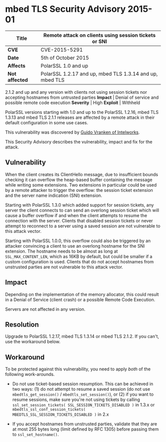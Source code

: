 # mbed TLS Security Advisory 2015-01

**Title** |  Remote attack on clients using session tickets or SNI
---|---
**CVE** |  CVE-2015-5291
**Date** |  5th of October 2015
**Affects** |  PolarSSL 1.0 and up
**Not affected** |  PolarSSL 1.2.17 and up, mbed TLS 1.3.14 and up, mbed TLS
2.1.2 and up and any version with clients not using session tickets nor
accepting hostnames from untrusted parties
**Impact** |  Denial of service and possible remote code execution
**Severity** |  High
**Exploit** |  Withheld

PolarSSL versions starting with 1.0 and up to the PolarSSL 1.2.16, mbed TLS
1.3.13 and mbed TLS 2.1.1 releases are affected by a remote attack in their
default configuration in some use cases.

This vulnerability was discovered by [Guido Vranken of
Intelworks](https://guidovranken.wordpress.com/2015/10/07/cve-2015-5291/).

This Security Advisory describes the vulnerability, impact and fix for the
attack.

## Vulnerability

When the client creates its ClientHello message, due to insufficient bounds
checking it can overflow the heap-based buffer containing the message while
writing some extensions. Two extensions in particular could be used by a
remote attacker to trigger the overflow: the session ticket extension and the
server name indication (SNI) extension.

Starting with PolarSSL 1.3.0 which added support for session tickets, any
server the client connects to can send an overlong session ticket which will
cause a buffer overflow if and when the client attempts to resume the
connection with the server. Clients that disabled session tickets or never
attempt to reconnect to a server using a saved session are not vulnerable to
this attack vector.

Starting with PolarSSL 1.0.0, this overflow could also be triggered by an
attacker convincing a client to use an overlong hostname for the SNI
extension. The hostname needs to be almost as long at `SSL_MAX_CONTENT_LEN`,
which as 16KB by default, but could be smaller if a custom configuration is
used. Clients that do not accept hostnames from unstrusted parties are not
vulnerable to this attack vector.

## Impact

Depending on the implementation of the memory allocator, this could result in
a Denial of Service (client crash) or a possible Remote Code Execution.

Servers are not affected in any version.

## Resolution

Upgrade to PolarSSL 1.2.17, mbed TLS 1.3.14 or mbed TLS 2.1.2. If you can't,
use the workaround below.

## Workaround

To be protected against this vulnerability, you need to apply _both_ of the
following work-arounds.

  * Do not use ticket-based session resumption. This can be achieved in two ways: (1) do not attempt to resume a saved session (do not use `mbedtls_get_session()` / `mbedtls_set_session()`), or (2) if you want to resume sessions, make sure you're not using tickets by calling `ssl_set_session_tickets( SSL_SESSION_TICKETS_DISABLED )` in 1.3.x or `mbedtls_ssl_conf_session_tickets( MBEDTLS_SSL_SESSION_TICKETS_DISABLED )` in 2.x

  * If you accept hostnames from unstrusted parties, validate that they are at most 255 bytes long (limit defined by RFC 1305) before passing them to `ssl_set_hostname()`.
